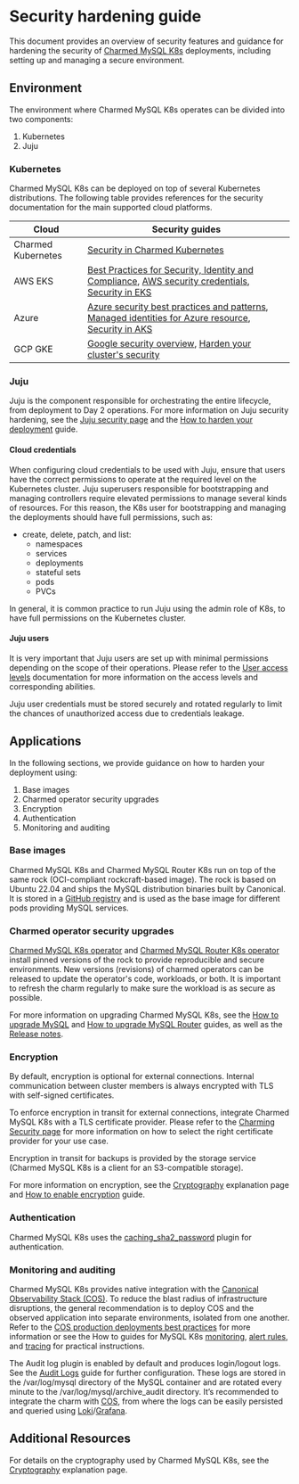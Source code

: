 
# Security hardening guide

This document provides an overview of security features and guidance for hardening the security of [Charmed MySQL K8s](https://charmhub.io/mysql-k8s) deployments, including setting up and managing a secure environment.

## Environment

The environment where Charmed MySQL K8s operates can be divided into two components:

1. Kubernetes
2. Juju

### Kubernetes

Charmed MySQL K8s can be deployed on top of several Kubernetes distributions. The following table provides references for the security documentation for the main supported cloud platforms.

| Cloud              | Security guides                                                                                                                                                                                                                                                                                                                                   |
|--------------------|--------------------------------------------------------------------------------------------------------------------------------------------------------------------------------------------------------------------------------------------------------------------------------------------------------------------------------------------------|
| Charmed Kubernetes | [Security in Charmed Kubernetes](https://ubuntu.com/kubernetes/docs/security)                                                                                                                                                                                                                                                                    |
| AWS EKS            | [Best Practices for Security, Identity and Compliance](https://aws.amazon.com/architecture/security-identity-compliance), [AWS security credentials](https://docs.aws.amazon.com/IAM/latest/UserGuide/security-creds.html#access-keys-and-secret-access-keys), [Security in EKS](https://docs.aws.amazon.com/eks/latest/userguide/security.html) | 
| Azure              | [Azure security best practices and patterns](https://learn.microsoft.com/en-us/azure/security/fundamentals/best-practices-and-patterns), [Managed identities for Azure resource](https://learn.microsoft.com/en-us/entra/identity/managed-identities-azure-resources/), [Security in AKS](https://learn.microsoft.com/en-us/azure/aks/concepts-security)                                                      |
| GCP GKE              |  [Google security overview](https://cloud.google.com/kubernetes-engine/docs/concepts/security-overview), [Harden your cluster's security](https://cloud.google.com/kubernetes-engine/docs/concepts/security-overview)                                                    |

### Juju 

Juju is the component responsible for orchestrating the entire lifecycle, from deployment to Day 2 operations. For more information on Juju security hardening, see the
[Juju security page](/) and the [How to harden your deployment](https://juju.is/docs/juju/harden-your-deployment) guide.

#### Cloud credentials

When configuring cloud credentials to be used with Juju, ensure that users have the correct permissions to operate at the required level on the Kubernetes cluster. Juju superusers responsible for bootstrapping and managing controllers require elevated permissions to manage several kinds of resources. For this reason, the K8s user for bootstrapping and managing the deployments should have full permissions, such as: 

* create, delete, patch, and list:
    * namespaces
    * services
    * deployments
    * stateful sets
    * pods
    * PVCs

In general, it is common practice to run Juju using the admin role of K8s, to have full permissions on the Kubernetes cluster. 

#### Juju users

It is very important that Juju users are set up with minimal permissions depending on the scope of their operations. Please refer to the [User access levels](https://juju.is/docs/juju/user-permissions) documentation for more information on the access levels and corresponding abilities.

Juju user credentials must be stored securely and rotated regularly to limit the chances of unauthorized access due to credentials leakage.

## Applications

In the following sections, we provide guidance on how to harden your deployment using:

1. Base images
2. Charmed operator security upgrades
3. Encryption 
4. Authentication
5. Monitoring and auditing

### Base images

Charmed MySQL K8s and Charmed MySQL Router K8s run on top of the same rock (OCI-compliant rockcraft-based image). The rock is based on Ubuntu 22.04 and ships the MySQL distribution binaries built by Canonical. It is stored in a [GitHub registry](https://github.com/canonical/charmed-mysql-rock/pkgs/container/charmed-mysql) and is used as the base image for different pods providing MySQL services. 

### Charmed operator security upgrades

[Charmed MySQL K8s operator](https://github.com/canonical/mysql-k8s-operator) and [Charmed MySQL Router K8s operator](https://github.com/canonical/mysql-router-k8s-operator) install pinned versions of the rock to provide reproducible and secure environments. New versions (revisions) of charmed operators can be released to update the operator's code, workloads, or both. It is important to refresh the charm regularly to make sure the workload is as secure as possible.

For more information on upgrading Charmed MySQL K8s, see the [How to upgrade MySQL](https://canonical.com/data/docs/mysql/k8s/h-upgrade) and [How to upgrade MySQL Router](https://charmhub.io/mysql-router-k8s/docs/h-upgrade-intro) guides, as well as the [Release notes](https://canonical.com/data/docs/mysql/k8s/r-releases).

### Encryption

By default, encryption is optional for external connections. Internal communication between cluster members is always encrypted with TLS with self-signed certificates.

To enforce encryption in transit for external connections, integrate Charmed MySQL K8s with a TLS certificate provider. Please refer to the [Charming Security page](https://charmhub.io/topics/security-with-x-509-certificates) for more information on how to select the right certificate provider for your use case.

Encryption in transit for backups is provided by the storage service (Charmed MySQL K8s is a client for an S3-compatible storage).

For more information on encryption, see the [Cryptography](https://discourse.charmhub.io/t/charmed-mysql-k8s-explanations-cryptography/16783) explanation page and [How to enable encryption](https://canonical.com/data/docs/mysql/k8s/h-enable-tls) guide.

### Authentication

Charmed MySQL K8s uses the [caching_sha2_password](https://dev.mysql.com/doc/refman/8.0/en/caching-sha2-pluggable-authentication.html) plugin for authentication. 

### Monitoring and auditing

Charmed MySQL K8s provides native integration with the [Canonical Observability Stack (COS)](https://charmhub.io/topics/canonical-observability-stack). To reduce the blast radius of infrastructure disruptions, the general recommendation is to deploy COS and the observed application into separate environments, isolated from one another. Refer to the [COS production deployments best practices](https://charmhub.io/topics/canonical-observability-stack/reference/best-practices) for more information or see the How to guides for MySQL K8s [monitoring](https://canonical.com/data/docs/mysql/k8s/h-enable-monitoring), [alert rules](https://canonical.com/data/docs/mysql/k8s/h-enable-alert-rules), and [tracing](https://canonical.com/data/docs/mysql/k8s/h-enable-tracing) for practical instructions.

The Audit log plugin is enabled by default and produces login/logout logs. See the [Audit Logs](https://charmhub.io/mysql-k8s/docs/e-audit-logs) guide for further configuration. These logs are stored in the /var/log/mysql directory of the MySQL container and are rotated every minute to the /var/log/mysql/archive_audit directory. It’s recommended to integrate the charm with [COS](https://discourse.charmhub.io/t/9900), from where the logs can be easily persisted and queried using [Loki](https://charmhub.io/loki-k8s)/[Grafana](https://charmhub.io/grafana).

## Additional Resources

For details on the cryptography used by Charmed MySQL K8s, see the [Cryptography](https://discourse.charmhub.io/t/charmed-mysql-k8s-explanations-cryptography/16783) explanation page.

